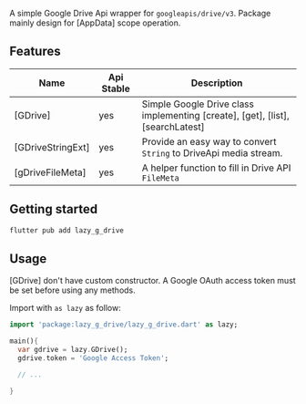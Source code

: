 A simple Google Drive Api wrapper for `googleapis/drive/v3`. Package mainly design for [AppData] scope operation.

## Features

Name|Api Stable|Description
---|---|---
[GDrive]|yes|Simple Google Drive class implementing [create], [get], [list], [searchLatest]
[GDriveStringExt]|yes|Provide an easy way to convert `String` to DriveApi media stream.
[gDriveFileMeta]|yes|A helper function to fill in Drive API `FileMeta`


## Getting started

```sh
flutter pub add lazy_g_drive
```

## Usage

[GDrive] don't have custom constructor. A Google OAuth access token must be set before using any methods.

Import with `as lazy` as follow:

```dart
import 'package:lazy_g_drive/lazy_g_drive.dart' as lazy;

main(){
  var gdrive = lazy.GDrive();
  gdrive.token = 'Google Access Token';

  // ...

}
```
